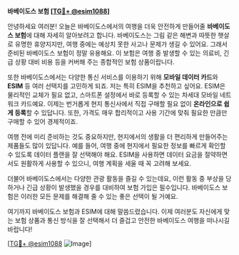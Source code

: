 **바베이도스 보험 [[TG💪+ @esim1088](https://t.me/s/esim1088)]**

안녕하세요 여러분! 오늘은 바베이도스에서의 여행을 더욱 안전하게 만들어줄 **바베이도스 보험**에 대해 자세히 알아보려고 합니다. 바베이도스는 그림 같은 해변과 따뜻한 햇살로 유명한 휴양지지만, 여행 중에는 예상치 못한 사고나 문제가 생길 수 있어요. 그래서 준비된 바베이도스 보험이 정말 유용해요. 이 보험은 여행 중 발생할 수 있는 의료비, 긴급 상황 대비 비용 등을 커버해 주는 종합적인 보험 상품이랍니다.

또한 바베이도스에서는 다양한 통신 서비스를 이용하기 위해 **모바일 데이터 카드**와 **ESIM** 등 여러 선택지를 고민하게 되죠. 저는 특히 ESIM을 추천하고 싶어요. ESIM은 물리적인 교체가 필요 없고, 스마트폰 설정에서 바로 등록할 수 있는 차세대 모바일 네트워크 카드예요. 이제는 번거롭게 현지 통신사에서 직접 구매할 필요 없이 **온라인으로 쉽게 등록**할 수 있답니다. 또한, 가격도 매우 합리적이고 사용 기간에 맞춰 필요한 만큼만 구매할 수 있어 경제적이죠.

여행 전에 미리 준비하는 것도 중요하지만, 현지에서의 생활을 더 편리하게 만들어주는 제품들도 많이 있답니다. 예를 들어, 여행 중에 현지에서 필요한 정보를 빠르게 확인할 수 있도록 데이터 플랜을 잘 선택해야 해요. ESIM을 사용하면 데이터 요금을 절약하면서도 원활하게 사용할 수 있으니, 여행 계획을 세울 때 꼭 고려해 보세요.

더불어 바베이도스에서는 다양한 관광 활동을 즐길 수 있는데요, 이런 활동 중 부상을 당하거나 긴급 상황이 발생했을 경우를 대비하여 보험 가입은 필수입니다. 바베이도스 보험은 이러한 모든 문제를 해결해 줄 수 있는 좋은 선택이 될 거예요. 

여기까지 바베이도스 보험과 ESIM에 대해 말씀드렸습니다. 이제 여러분도 자신에게 맞는 보험 상품과 통신 방식을 잘 선택해서 더 즐겁고 안전한 바베이도스 여행을 떠나시길 바랍니다!

[[TG💪+ @esim1088](https://t.me/s/esim1088) ![Image](https://i.postimg.cc/Y0z9fWf4/image.png)]